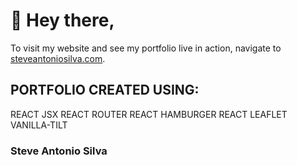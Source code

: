 # 👋 Hey there,

To visit my website and see my portfolio live in action, navigate to <a href='https://www.steveantoniosilva.com'>steveantoniosilva.com</a>.

## PORTFOLIO CREATED USING:

REACT
JSX
REACT ROUTER
REACT HAMBURGER
REACT LEAFLET
VANILLA-TILT

### **Steve Antonio Silva**

